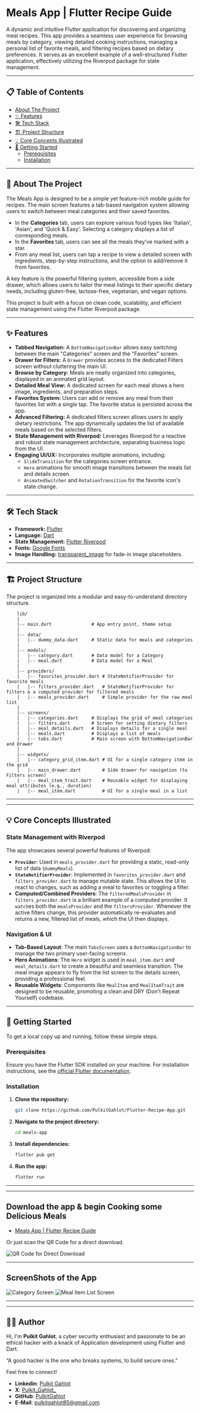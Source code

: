 # Meals App | Flutter Recipe Guide

A dynamic and intuitive Flutter application for discovering and organizing meal recipes. This app provides a seamless user experience for browsing meals by category, viewing detailed cooking instructions, managing a personal list of favorite meals, and filtering recipes based on dietary preferences. It serves as an excellent example of a well-structured Flutter application, effectively utilizing the Riverpod package for state management.

---

## 📋 Table of Contents

- [About The Project](#-about-the-project)
- [✨ Features](#-features)
- [🛠️ Tech Stack](#-tech-stack)
- [🏗️ Project Structure](#️-project-structure)
- [💡 Core Concepts Illustrated](#-core-concepts-illustrated)
- [🚀 Getting Started](#-getting-started)
  - [Prerequisites](#prerequisites)
  - [Installation](#installation)

---

## 📖 About The Project

The Meals App is designed to be a simple yet feature-rich mobile guide for recipes. The main screen features a tab-based navigation system allowing users to switch between meal categories and their saved favorites.

- In the **Categories** tab, users can explore various food types like 'Italian', 'Asian', and 'Quick & Easy'. Selecting a category displays a list of corresponding meals.
- In the **Favorites** tab, users can see all the meals they've marked with a star.
- From any meal list, users can tap a recipe to view a detailed screen with ingredients, step-by-step instructions, and the option to add/remove it from favorites.

A key feature is the powerful filtering system, accessible from a side drawer, which allows users to tailor the meal listings to their specific dietary needs, including gluten-free, lactose-free, vegetarian, and vegan options.

This project is built with a focus on clean code, scalability, and efficient state management using the Flutter Riverpod package.

---

## ✨ Features

-   **Tabbed Navigation:** A `BottomNavigationBar` allows easy switching between the main "Categories" screen and the "Favorites" screen.
-   **Drawer for Filters:** A `Drawer` provides access to the dedicated Filters screen without cluttering the main UI.
-   **Browse by Category:** Meals are neatly organized into categories, displayed in an animated grid layout.
-   **Detailed Meal View:** A dedicated screen for each meal shows a hero image, ingredients, and preparation steps.
-   **Favorites System:** Users can add or remove any meal from their favorites list with a single tap. The favorite status is persisted across the app.
-   **Advanced Filtering:** A dedicated filters screen allows users to apply dietary restrictions. The app dynamically updates the list of available meals based on the selected filters.
-   **State Management with Riverpod:** Leverages Riverpod for a reactive and robust state management architecture, separating business logic from the UI.
-   **Engaging UI/UX:** Incorporates multiple animations, including:
    -   `SlideTransition` for the categories screen entrance.
    -   `Hero` animations for smooth image transitions between the meals list and details screen.
    -   `AnimatedSwitcher` and `RotationTransition` for the favorite icon's state change.

---

## 🛠️ Tech Stack

-   **Framework:** [Flutter](https://flutter.dev/)
-   **Language:** [Dart](https://dart.dev/)
-   **State Management:** [Flutter Riverpod](https://riverpod.dev/)
-   **Fonts:** [Google Fonts](https://pub.dev/packages/google_fonts)
-   **Image Handling:** [transparent_image](https://pub.dev/packages/transparent_image) for fade-in image placeholders.

---

## 🏗️ Project Structure

The project is organized into a modular and easy-to-understand directory structure.

```
    lib/
    |
    |-- main.dart               # App entry point, theme setup
    |
    |-- data/
    |   |-- dummy_data.dart     # Static data for meals and categories
    |
    |-- models/
    |   |-- category.dart       # Data model for a Category
    |   |-- meal.dart           # Data model for a Meal
    |
    |-- providers/
    |   |-- favorites_provider.dart # StateNotifierProvider for favorite meals
    |   |-- filters_provider.dart   # StateNotifierProvider for filters & a computed provider for filtered meals
    |   |-- meals_provider.dart     # Simple provider for the raw meal list
    |
    |-- screens/
    |   |-- categories.dart     # Displays the grid of meal categories
    |   |-- filters.dart        # Screen for setting dietary filters
    |   |-- meal_details.dart   # Displays details for a single meal
    |   |-- meals.dart          # Displays a list of meals
    |   |-- tabs.dart           # Main screen with BottomNavigationBar and Drawer
    |
    |-- widgets/
    |   |-- category_grid_item.dart # UI for a single category item in the grid
    |   |-- main_drawer.dart        # Side drawer for navigation (to Filters screen)
    |   |-- meal_item_trait.dart    # Reusable widget for displaying meal attributes (e.g., duration)
    |   |-- meal_item.dart          # UI for a single meal in a list
```

---

---

## 💡 Core Concepts Illustrated

### State Management with Riverpod

The app showcases several powerful features of Riverpod:

-   **`Provider`**: Used in `meals_provider.dart` for providing a static, read-only list of data (`dummyMeals`).
-   **`StateNotifierProvider`**: Implemented in `favorites_provider.dart` and `filters_provider.dart` to manage mutable state. This allows the UI to react to changes, such as adding a meal to favorites or toggling a filter.
-   **Computed/Combined Providers**: The `filteredMealsProvider` in `filters_provider.dart` is a brilliant example of a computed provider. It `watch`es both the `mealsProvider` and the `filtersProvider`. Whenever the active filters change, this provider automatically re-evaluates and returns a new, filtered list of meals, which the UI then displays.

### Navigation & UI

-   **Tab-Based Layout**: The main `TabsScreen` uses a `BottomNavigationBar` to manage the two primary user-facing screens.
-   **Hero Animations**: The `Hero` widget is used in `meal_item.dart` and `meal_details.dart` to create a beautiful and seamless transition. The meal image appears to fly from the list screen to the details screen, providing a professional feel.
-   **Reusable Widgets**: Components like `MealItem` and `MealItemTrait` are designed to be reusable, promoting a clean and DRY (Don't Repeat Yourself) codebase.

---

## 🚀 Getting Started

To get a local copy up and running, follow these simple steps.

### Prerequisites

Ensure you have the Flutter SDK installed on your machine. For installation instructions, see the [official Flutter documentation](https://flutter.dev/docs/get-started/install).

### Installation

1.  **Clone the repository:**
    ```sh
    git clone https://github.com/PulkitGahlot/Flutter-Recipe-App.git
    ```
2.  **Navigate to the project directory:**
    ```sh
    cd meals-app
    ```
3.  **Install dependencies:**
    ```sh
    flutter pub get
    ```
4.  **Run the app:**
    ```sh
    flutter run
    ```

---

---

## Download the app & begin Cooking some Delicious Meals

- [Meals App | Flutter Recipe Guide](https://clikn.in/PU7uNMk)

Or just scan the QR Code for a direct download.

![QR Code for Direct Download](assets/app_qr/meals_qr.png)

---

## ScreenShots of the App

![Category Screen](assets/demo_images/meals_demo_1.png)     ![Meal Item List Screen](assets/demo_images/meals_demo_2.png)

---
---

## 👨‍💻 Author

Hi, I'm **Pulkit Gahlot**, a cyber security enthusiast and passionate to be an ethical hacker with a knack of Application development using Flutter and Dart.

“A good hacker is the one who breaks systems, to build secure ones.”

Feel free to connect!
- **Linkedin**: [Pulkit Gahlot](https://linkedin.com/in/pulkit-gahlot)
- **X**: [Pulkit_Gahlot_](https://x.com/Pulkit_Gahlot_)
- **GitHub**: [PulkitGahlot](https://github.com/PulkitGahlot)
- **E-Mail**: [pulkitgahlot85@gmail.com](pulkitgahlot85@gmail.com)
